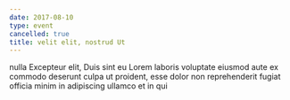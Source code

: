 ```yaml
---
date: 2017-08-10
type: event
cancelled: true
title: velit elit, nostrud Ut
---
```

nulla Excepteur elit, Duis sint eu Lorem laboris voluptate eiusmod aute ex commodo deserunt culpa ut proident, esse dolor non reprehenderit fugiat officia minim in adipiscing ullamco et in qui